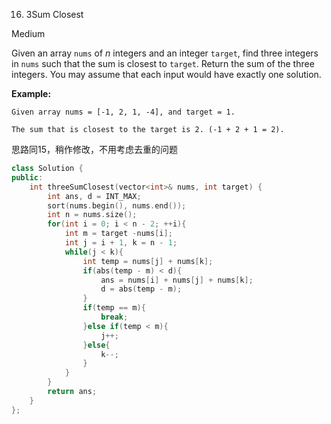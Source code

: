 16. 3Sum Closest

Medium

Given an array `nums` of *n* integers and an integer `target`, find three integers in `nums` such that the sum is closest to `target`. Return the sum of the three integers. You may assume that each input would have exactly one solution.

**Example:**

```
Given array nums = [-1, 2, 1, -4], and target = 1.

The sum that is closest to the target is 2. (-1 + 2 + 1 = 2).
```

思路同15，稍作修改，不用考虑去重的问题

```c++
class Solution {
public:
    int threeSumClosest(vector<int>& nums, int target) {
        int ans, d = INT_MAX;
        sort(nums.begin(), nums.end());
        int n = nums.size();
        for(int i = 0; i < n - 2; ++i){
            int m = target -nums[i];
            int j = i + 1, k = n - 1;
            while(j < k){
                int temp = nums[j] + nums[k];
                if(abs(temp - m) < d){
                    ans = nums[i] + nums[j] + nums[k];
                    d = abs(temp - m);
                }
                if(temp == m){
                    break;
                }else if(temp < m){
                    j++;
                }else{
                    k--;
                }
            }
        }
        return ans;
    }
};
```

